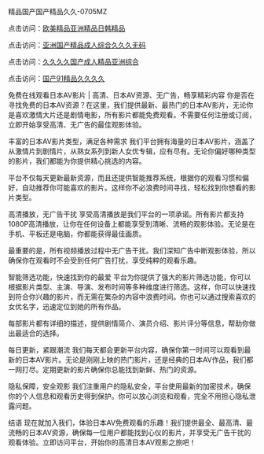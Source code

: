 
精品国产国产精品久久-0705MZ


点击访问：<a href="https://cfad.pages.dev/">欧美精品亚洲精品日韩精品</a>

点击访问：<a href="https://bsdf-5f5.pages.dev/">亚洲国产精品成人综合久久久无码</a>

点击访问：<a href="https://gfd-5xg.pages.dev/">久久久久国产成人精品亚洲综合</a>

点击访问：<a href="https://fdhf-454.pages.dev/">国产91精品久久久久</a>



免费在线观看日本AV影片 | 高清、日本AV资源、无广告，畅享精彩内容
你是否在寻找免费的日本AV资源？在这里，我们提供最新、最热门的日本AV影片，无论你是喜欢激情大片还是剧情电影，所有影片都能免费观看。不需要任何注册或订阅，立即开始享受高清、无广告的最佳观影体验。

丰富的日本AV影片类型，满足各种需求
我们平台拥有海量的日本AV影片，涵盖了从激情片到剧情片，从熟女系列到新人女优专辑，应有尽有。无论你偏好哪种类型的影片，我们都能为你提供精心挑选的内容。

平台不仅每天更新最新资源，而且还提供智能推荐系统，根据你的观看习惯和偏好，自动推荐你可能喜欢的影片。这样你不必浪费时间寻找，轻松找到你想看的影片类型。

高清播放，无广告干扰
享受高清播放是我们平台的一项承诺。所有影片都支持1080P高清播放，让你在任何设备上都能享受到清晰、流畅的观影体验。无论是在手机、平板还是电脑，你都能获得最佳画质。

最重要的是，所有视频播放过程中无广告干扰。我们深知广告中断观影体验，所以确保你在观看时不会受到任何广告打扰，享受纯粹的观看乐趣。

智能筛选功能，快速找到你的最爱
平台为你提供了强大的影片筛选功能，你可以根据影片类型、主演、导演、发布时间等多种维度进行筛选。这样，你可以快速找到符合你兴趣的影片，而无需在繁杂的内容中浪费时间。你也可以通过搜索喜欢的女优名字，迅速定位到她的所有作品。

每部影片都有详细的描述，提供剧情简介、演员介绍、影片评分等信息，帮助你做出最适合的选择。

每日更新，紧跟潮流
我们每天都会更新平台内容，确保你第一时间可以观看到最新的日本AV影片。无论是刚刚上映的热门影片，还是经典的日本AV作品，我们都一网打尽。定期更新的影片确保你总能找到新鲜、热门的资源。

隐私保障，安全观影
我们注重用户的隐私安全，平台使用最新的加密技术，确保你的个人信息和观看历史得到保护。你可以放心浏览和观看，完全不用担心隐私泄露问题。

结语
现在就加入我们，体验日本AV免费观看的乐趣！我们提供最全、最高清、最流畅的日本AV资源，确保每一位用户都能找到心仪的影片，并享受无广告干扰的观看体验。立即访问平台，开始你的高清日本AV观影之旅吧！


















<span style="display:none;">[Canonical link]( https://github.com/fir20250705/fir12 ）</span>
